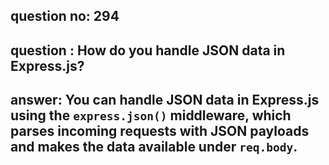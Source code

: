 
      
## question no: 294

## question : How do you handle JSON data in Express.js?

## answer: You can handle JSON data in Express.js using the `express.json()` middleware, which parses incoming requests with JSON payloads and makes the data available under `req.body`.
      
